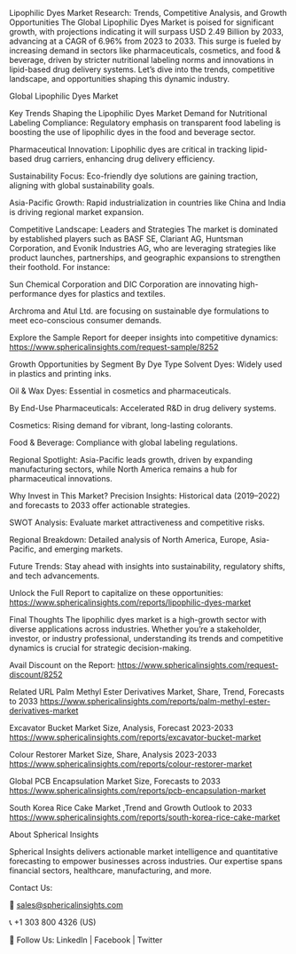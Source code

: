 Lipophilic Dyes Market Research: Trends, Competitive Analysis, and Growth Opportunities
The Global Lipophilic Dyes Market is poised for significant growth, with projections indicating it will surpass USD 2.49 Billion by 2033, advancing at a CAGR of 6.96% from 2023 to 2033. This surge is fueled by increasing demand in sectors like pharmaceuticals, cosmetics, and food & beverage, driven by stricter nutritional labeling norms and innovations in lipid-based drug delivery systems. Let’s dive into the trends, competitive landscape, and opportunities shaping this dynamic industry.

Global Lipophilic Dyes Market

Key Trends Shaping the Lipophilic Dyes Market
Demand for Nutritional Labeling Compliance: Regulatory emphasis on transparent food labeling is boosting the use of lipophilic dyes in the food and beverage sector.

Pharmaceutical Innovation: Lipophilic dyes are critical in tracking lipid-based drug carriers, enhancing drug delivery efficiency.

Sustainability Focus: Eco-friendly dye solutions are gaining traction, aligning with global sustainability goals.

Asia-Pacific Growth: Rapid industrialization in countries like China and India is driving regional market expansion.

Competitive Landscape: Leaders and Strategies
The market is dominated by established players such as BASF SE, Clariant AG, Huntsman Corporation, and Evonik Industries AG, who are leveraging strategies like product launches, partnerships, and geographic expansions to strengthen their foothold. For instance:

Sun Chemical Corporation and DIC Corporation are innovating high-performance dyes for plastics and textiles.

Archroma and Atul Ltd. are focusing on sustainable dye formulations to meet eco-conscious consumer demands.

Explore the Sample Report for deeper insights into competitive dynamics: https://www.sphericalinsights.com/request-sample/8252

Growth Opportunities by Segment
By Dye Type
Solvent Dyes: Widely used in plastics and printing inks.

Oil & Wax Dyes: Essential in cosmetics and pharmaceuticals.

By End-Use
Pharmaceuticals: Accelerated R&D in drug delivery systems.

Cosmetics: Rising demand for vibrant, long-lasting colorants.

Food & Beverage: Compliance with global labeling regulations.

Regional Spotlight: Asia-Pacific leads growth, driven by expanding manufacturing sectors, while North America remains a hub for pharmaceutical innovations.

Why Invest in This Market?
Precision Insights: Historical data (2019–2022) and forecasts to 2033 offer actionable strategies.

SWOT Analysis: Evaluate market attractiveness and competitive risks.

Regional Breakdown: Detailed analysis of North America, Europe, Asia-Pacific, and emerging markets.

Future Trends: Stay ahead with insights into sustainability, regulatory shifts, and tech advancements.

Unlock the Full Report to capitalize on these opportunities: https://www.sphericalinsights.com/reports/lipophilic-dyes-market

Final Thoughts
The lipophilic dyes market is a high-growth sector with diverse applications across industries. Whether you’re a stakeholder, investor, or industry professional, understanding its trends and competitive dynamics is crucial for strategic decision-making.

Avail Discount on the Report: https://www.sphericalinsights.com/request-discount/8252

Related URL
Palm Methyl Ester Derivatives Market, Share, Trend, Forecasts to 2033
https://www.sphericalinsights.com/reports/palm-methyl-ester-derivatives-market 

Excavator Bucket Market Size, Analysis, Forecast 2023-2033
https://www.sphericalinsights.com/reports/excavator-bucket-market 

Colour Restorer Market Size, Share, Analysis 2023-2033
https://www.sphericalinsights.com/reports/colour-restorer-market 

Global PCB Encapsulation Market Size, Forecasts to 2033
https://www.sphericalinsights.com/reports/pcb-encapsulation-market 

South Korea Rice Cake Market ,Trend and Growth Outlook to 2033
https://www.sphericalinsights.com/reports/south-korea-rice-cake-market 

About Spherical Insights

Spherical Insights delivers actionable market intelligence and quantitative forecasting to empower businesses across industries. Our expertise spans financial sectors, healthcare, manufacturing, and more.

Contact Us:

📧 sales@sphericalinsights.com 

📞 +1 303 800 4326 (US)

🔗 Follow Us: LinkedIn | Facebook | Twitter
